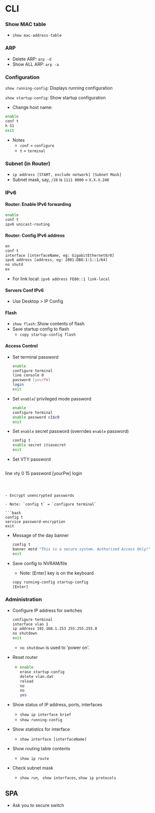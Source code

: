 # CLI

### Show MAC table

- `show mac-address-table`

### ARP

- Delete ARP: `arp -d`
- Show ALL ARP: `arp -a`

### Configuration

`show running-config`: Displays running configuration

`show startup-config`: Show startup configuration

- Change host name:

```bash
enable
conf t
h S1
exit
```

- Notes
  - `conf` = `configure`
  - `t` = `terminal`

### Subnet (in Router)

- `ip address [START, exclude network] [Subnet Mask]`
- Subnet mask, say, `/28`  is `1111 0000` = `X.X.X.240`

### IPv6

#### Router: Enable IPv6 forwarding

```bash
enable
conf t
ipv6 unicast-routing
```

#### Router: Config IPv6 address

```bash
en
conf t
interface [interfaceName, eg: GigabitEthernet0/0]
ipv6 address [address, eg: 2001:DB8:1:1::1/64]
no shutd
ex
```

- For link local: `ipv6 address FE80::1 link-local`

#### Servers Conf IPv6

- Use Desktop > IP Config

#### Flash

- `show flash`: Show contents of flash
- Save startup config to flash
  - `copy startup-config flash`

#### Access Control

- Set terminal password

  ```bash
  enable
  configure terminal
  line console 0
  password [yourPW]
  login
  exit
  ```

- Set `enable`/ privileged mode password

  ```bash
  enable
  configure terminal
  enable password c1$c0
  exit
  ```

- Set `enable` secret password (overrides `enable` password)

  ```bash
  config t
  enable secret itsasecret
  exit
  ```

- Set VTY password

  ```
line vty 0 15
  password [yourPw]
  login
  ```
  
  

- Encrypt unencrypted passwords

  - Note: `config t` = `configure terminal` 

  ```bash
  config t
  service password-encryption
  exit
  ```

- Message of the day banner

  ```bash
  config t
  banner motd "This is a secure system. Authorized Access Only!"
  exit
  ```

- Save config to NVRAM/file

  - Note: [Enter] key is on the keyboard

  ```bash
  copy running-config startup-config
  [Enter]
  ```

### Administration

- Configure IP address for switches

  ```bash
  configure terminal
  interface vlan 1
  ip address 192.168.1.253 255.255.255.0
  no shutdown
  exit
  ```

  - `no shutdown` is used to 'power on'.

- Reset router

  - ```bash
    enable
    erase startup-config
    delete vlan.dat
    reload
    no
    no
    yes
    ```

- Show status of IP address, ports, interfaces

  - `show ip interface brief`
  - `show running-config`

- Show statistics for interface

  - `show interface [interfaceName]`

- Show routing table contents

  - `show ip route`

- Check subnet mask

  - `show run`, ` show interfaces`, `show ip protocols`

## SPA

- Ask you to secure switch